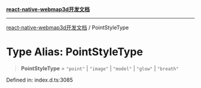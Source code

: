 [**react-native-webmap3d开发文档**](../README.md)

***

[react-native-webmap3d开发文档](../globals.md) / PointStyleType

# Type Alias: PointStyleType

> **PointStyleType** = `"point"` \| `"image"` \| `"model"` \| `"glow"` \| `"breath"`

Defined in: index.d.ts:3085
